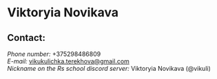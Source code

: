 # Viktoryia Novikava
## Contact:
*Phone number:* +375298486809\
*E-mail:* vikukulichka.terekhova@gmail.com\
*Nickname on the Rs school discord server:* Viktoryia Novikava (@vikuli)
